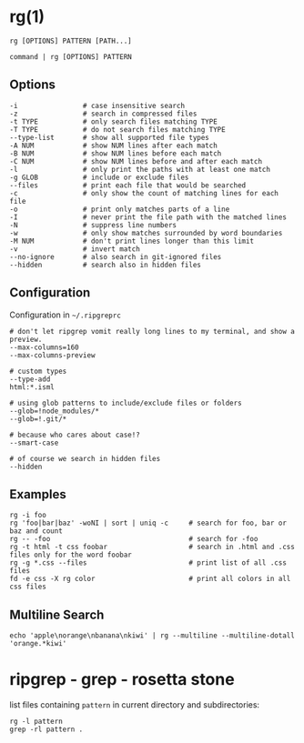 
# rg(1)

    rg [OPTIONS] PATTERN [PATH...]

    command | rg [OPTIONS] PATTERN

## Options

    -i                # case insensitive search
    -z                # search in compressed files
    -t TYPE           # only search files matching TYPE
    -T TYPE           # do not search files matching TYPE
    --type-list       # show all supported file types
    -A NUM            # show NUM lines after each match
    -B NUM            # show NUM lines before each match
    -C NUM            # show NUM lines before and after each match
    -l                # only print the paths with at least one match
    -g GLOB           # include or exclude files
    --files           # print each file that would be searched
    -c                # only show the count of matching lines for each file
    -o                # print only matches parts of a line
    -I                # never print the file path with the matched lines
    -N                # suppress line numbers
    -w                # only show matches surrounded by word boundaries
    -M NUM            # don't print lines longer than this limit
    -v                # invert match
    --no-ignore       # also search in git-ignored files
    --hidden          # search also in hidden files

## Configuration

Configuration in `~/.ripgreprc`

    # don't let ripgrep vomit really long lines to my terminal, and show a preview.
    --max-columns=160
    --max-columns-preview

    # custom types
    --type-add
    html:*.isml

    # using glob patterns to include/exclude files or folders
    --glob=!node_modules/*
    --glob=!.git/*

    # because who cares about case!?
    --smart-case

    # of course we search in hidden files
    --hidden

## Examples

    rg -i foo
    rg 'foo|bar|baz' -woNI | sort | uniq -c     # search for foo, bar or baz and count
    rg -- -foo                                  # search for -foo
    rg -t html -t css foobar                    # search in .html and .css files only for the word foobar
    rg -g *.css --files                         # print list of all .css files
    fd -e css -X rg color                       # print all colors in all css files

## Multiline Search

    echo 'apple\norange\nbanana\nkiwi' | rg --multiline --multiline-dotall 'orange.*kiwi'

# ripgrep - grep - rosetta stone

  list files containing `pattern` in current directory and subdirectories:

    rg -l pattern
    grep -rl pattern .
